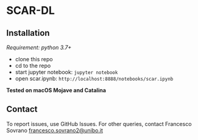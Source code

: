 # SCAR-DL

## Installation

*Requirement: python 3.7+*
* clone this repo
* cd to the repo
* start jupyter notebook: `jupyter notebook`
* open scar.ipynb: `http://localhost:8888/notebooks/scar.ipynb`

**Tested on macOS Mojave and Catalina**

Contact
-------

To report issues, use GitHub Issues. For other queries, contact Francesco Sovrano <francesco.sovrano2@unibo.it>
